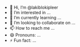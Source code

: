 - 👋 Hi, I’m @lakiblokipleer
- 👀 I’m interested in ...
- 🌱 I’m currently learning ...
- 💞️ I’m looking to collaborate on ...
- 📫 How to reach me ...
- 😄 Pronouns: ...
- ⚡ Fun fact: ...

<!---
lakiblokipleer/lakiblokipleer is a ✨ special ✨ repository because its `README.md` (this file) appears on your GitHub profile.
You can click the Preview link to take a look at your changes.
--->
